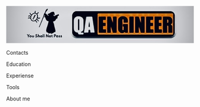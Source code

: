 ![Header](https://github.com/ViacheslavGonsales/viacheslavgonsales/blob/master/assets/br.png)

Contacts

Education

Experiense

Tools

About me
